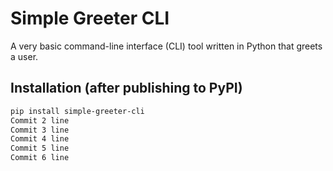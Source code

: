 # Simple Greeter CLI

A very basic command-line interface (CLI) tool written in Python that greets a user.

## Installation (after publishing to PyPI)

```bash
pip install simple-greeter-cli
Commit 2 line
Commit 3 line
Commit 4 line
Commit 5 line
Commit 6 line
